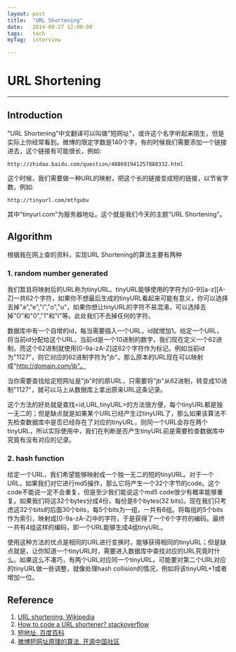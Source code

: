 ```yaml
---
layout: post
title:  "URL Shortening"
date:   2014-09-27 12:00:00
tags:	tech
myTag:	interview

---
```


# URL Shortening

-----------------------------

## Introduction

"URL Shortening"中文翻译可以叫做"短网址"，或许这个名字听起来陌生，但是实际上你经常看到。微博的限定字数是140个字，有的时候我们需要添加一个链接进去，这个链接有可能很长，例如:

	http://zhidao.baidu.com/question/488691941257880332.html

这个时候，我们需要做一种URL的映射，把这个长的链接变成短的链接，以节省字数，例如:

	http://tinyurl.com/mtfgubv

其中"tinyurl.com"为服务器地址。这个就是我们今天的主题"URL Shortening"。

## Algorithm

根据我在网上查的资料，实现URL Shortening的算法主要有两种

### 1. random number generated

我们暂且将映射后的URL称为tinyURL。tinyURL能够使用的字符为[0-9][a-z][A-Z]一共62个字符，如果你不想最后生成的tinyURL看起来可能有意义，你可以选择去掉"a","e","i","o","u"，如果你想让tinyURL的字符不易混淆，可以选择去掉"O"和"0","1"和"l"等。此处我们不去掉任何的字符。

数据库中有一个自增的id，每当需要插入一个URL，id就增加1。给定一个URL，将当前id分配给这个URL，当前id是一个10进制的数字，我们现在定义一个62进制，而这个62进制就使用[0-9a-zA-Z]这62个字符作为标记。例如当前id为"1127"，则它对应的62进制字符为"jb"。那么原本的URL现在可以映射成"http://domain.com/jb"。

当你需要查找给定短网址是"jb"时的原URL，只需要将"jb"从62进制，转变成10进制"1127"，就可以马上从数据库上拿出原来URL这条记录。

这个方法的好处就是查找<id,URL,tinyURL>的方法很方便，每个tinyURL都是独一无二的；但是缺点就是如果某个URL已经产生过tinyURL了，那么如果该算法不先检查数据库中是否已经存在了对应的tinyURL，则同一个URL会存在两个tinyURL，所以实际使用中，我们在判断是否产生tinyURL前是需要检查数据库中究竟有没有对应的记录。

### 2. hash function

给定一个URL，我们希望能够映射成一个独一无二的短的tinyURL。对于一个URL，如果我们对它进行md5操作，那么它将产生一个32个字节的code。这个code不能说一定不会重复，但是至少我们能说这个md5 code很少有概率能够重复。如果我们将这32个bytes分成4份，每份是8个bytes(32 bits)。现在我们只考虑这32个bits的后面30个bits，每5个bits为一组，一共有6组。将每组的5个bits作为索引，映射成[0-9a-zA-Z]中的字符，于是获得了一个6个字符的编码。最终一共有4组这样的编码，即一个URL能够生成4组tinyURL。

使用这种方法的优点是相同的URL进行变换时，能够获得相同的tinyURL；但是缺点就是，让你知道一个tinyURL时，需要进入数据库中查找对应的URL究竟时什么。如果这么不凑巧，有两个URL对应同一个tinyURL，可能要对第二个URL对应的tinyURL做一些调整，就像处理hash collision的情况，例如将该tinyURL+1或者增加一位。


## Reference

1. [URL shortening. Wikipedia](http://en.wikipedia.org/wiki/URL_shortening)
2. [How to code a URL shortener? stackoverflow](http://stackoverflow.com/questions/742013/how-to-code-a-url-shortener)
3. [短地址. 百度百科](http://baike.baidu.com/view/5712914.htm?fr=aladdin)
4. [微博短网址原理的算法. 开源中国社区](http://www.oschina.net/question/59519_82623)

